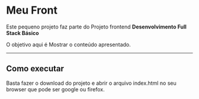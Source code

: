 # Meu Front

Este pequeno projeto faz parte do Projeto frontend **Desenvolvimento Full Stack Básico** 

O objetivo aqui é Mostrar o conteúdo apresentado.

---
## Como executar

Basta fazer o download do projeto e abrir o arquivo index.html no seu browser que pode ser google ou firefox.
